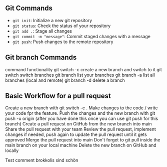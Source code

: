 ## Git Commands

- `git init`: Initialize a new git repository
- `git status`: Check the status of your repository
- `git add .`: Stage all changes
- `git commit -m "message"`: Commit staged changes with a message
- `git push`: Push changes to the remote repository

## Git branch Commands

command functionality
git switch -c <branchname> create a new branch and switch to it
git switch <branchname> switch branches
git branch list your branches
git branch -a list all branches (local and remote)
git branch -d <branchname> delete a branch

## Basic Workflow for a pull request

Create a new branch with git switch -c <branchname>.
Make changes to the code / write your code fpr the feature.
Push the changes and the new branch with git push -u origin <branchname> (after you have done this once you can use git push for this branch)
Create a pull request on GitHub from the new branch into main
Share the pull request with your team
Review the pull request, implement changes if needed, push again to update the pull request until it gets approved
Merge the pull request into main
Don't forget to git pull inside the main branch on your local machine
Delete the new branch on GitHub and locally

Test comment
brokkolis sind schön
